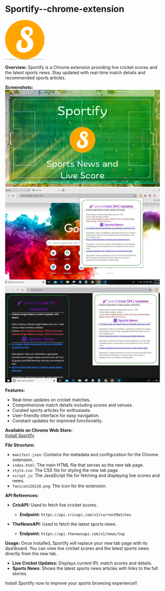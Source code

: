 # Sportify--chrome-extension
![Sportify Logo](chrome%20extension/favicon128128.png)

**Overview:**
Sportify is a Chrome extension providing live cricket scores and the latest sports news. Stay updated with real-time match details and recommended sports articles.

**Screenshots:**
![Sports Articles](1280.5.png)
![Live Cricket Scores](1280.1.png)
![Match Details](1280.2.png)


**Features:**
- Real-time updates on cricket matches.
- Comprehensive match details including scores and venues.
- Curated sports articles for enthusiasts.
- User-friendly interface for easy navigation.
- Constant updates for improved functionality.

**Available on Chrome Web Store:**  
[Install Sportify](https://chromewebstore.google.com/detail/mgjahdmijkjbecnobbgpkldenchhfcjn)

**File Structure:**
- `manifest.json`: Contains the metadata and configuration for the Chrome extension.
- `index.html`: The main HTML file that serves as the new tab page.
- `style.css`: The CSS file for styling the new tab page.
- `script.js`: The JavaScript file for fetching and displaying live scores and news.
- `favicon128128.png`: The icon for the extension.

**API References:**
- **CricAPI:** Used to fetch live cricket scores.
  - **Endpoint:** `https://api.cricapi.com/v1/currentMatches`
  
- **TheNewsAPI:** Used to fetch the latest sports news.
  - **Endpoint:** `https://api.thenewsapi.com/v1/news/top`

**Usage:**
Once installed, Sportify will replace your new tab page with its dashboard. You can view live cricket scores and the latest sports news directly from the new tab.

- **Live Cricket Updates:** Displays current IPL match scores and details.
- **Sports News:** Shows the latest sports news articles with links to the full stories.

Install Sportify now to improve your sports browsing experience!!
